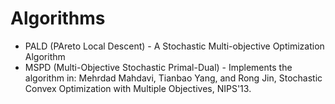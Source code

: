 # Algorithms

* PALD (PAreto Local Descent) - A Stochastic Multi-objective Optimization Algorithm
* MSPD (Multi-Objective Stochastic Primal-Dual) - Implements the algorithm in:
    Mehrdad Mahdavi, Tianbao Yang, and Rong Jin, Stochastic Convex Optimization with Multiple Objectives, NIPS'13.
